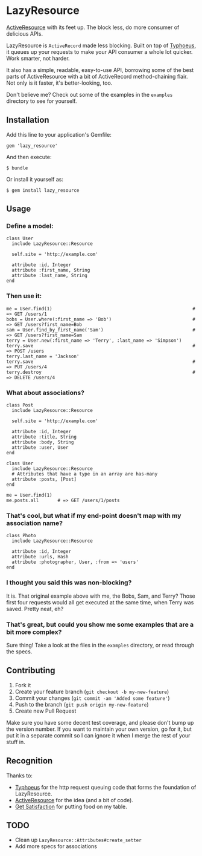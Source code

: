 # LazyResource

[ActiveResource](http://github.com/rails/activeresource) with its feet
up. The block less, do more consumer of delicious APIs.

LazyResource is `ActiveRecord` made less blocking. Built on top of
[Typhoeus](https://github.com/typhoeus/typhoeus), it queues up your requests to make your
API consumer a whole lot quicker. Work smarter, not harder.

It also has a simple, readable, easy-to-use API, borrowing some of the
best parts of ActiveResource with a bit of ActiveRecord method-chaining
flair. Not only is it faster, it's better-looking, too.

Don't believe me? Check out some of the examples in the `examples` directory
to see for yourself.

## Installation

Add this line to your application's Gemfile:

    gem 'lazy_resource'

And then execute:

    $ bundle

Or install it yourself as:

    $ gem install lazy_resource

## Usage

### Define a model:

    class User
      include LazyResource::Resource

      self.site = 'http://example.com'

      attribute :id, Integer
      attribute :first_name, String
      attribute :last_name, String
    end

### Then use it:

    me = User.find(1)                                                    # => GET /users/1
    bobs = User.where(:first_name => 'Bob')                              # => GET /users?first_name=Bob
    sam = User.find_by_first_name('Sam')                                 # => GET /users?first_name=Sam
    terry = User.new(:first_name => 'Terry', :last_name => 'Simpson')
    terry.save                                                           # => POST /users
    terry.last_name = 'Jackson'
    terry.save                                                           # => PUT /users/4
    terry.destroy                                                        # => DELETE /users/4

### What about associations?

    class Post
      include LazyResource::Resource

      self.site = 'http://example.com'

      attribute :id, Integer
      attribute :title, String
      attribute :body, String
      attribute :user, User
    end

    class User
      include LazyResource::Resource
      # Attributes that have a type in an array are has-many
      attribute :posts, [Post]
    end

    me = User.find(1)
    me.posts.all       # => GET /users/1/posts

### That's cool, but what if my end-point doesn't map with my association name?

    class Photo
      include LazyResource::Resource

      attribute :id, Integer
      attribute :urls, Hash
      attribute :photographer, User, :from => 'users'
    end

### I thought you said this was non-blocking?

It is. That original example above with me, the Bobs, Sam, and Terry? Those
first four requests would all get executed at the same time, when Terry
was saved. Pretty neat, eh?

### That's great, but could you show me some examples that are a bit more complex?

Sure thing! Take a look at the files in the `examples` directory, or
read through the specs.

## Contributing

1. Fork it
2. Create your feature branch (`git checkout -b my-new-feature`)
3. Commit your changes (`git commit -am 'Added some feature'`)
4. Push to the branch (`git push origin my-new-feature`)
5. Create new Pull Request

Make sure you have some decent test coverage, and please don't bump up
the version number. If you want to maintain your own version, go for it,
but put it in a separate commit so I can ignore it when I merge the rest
of your stuff in.

## Recognition

Thanks to:

* [Typhoeus](http://github.com/typhoeus/typhoeus) for the http request
  queuing code that forms the foundation of LazyResource.
* [ActiveResource](http://github.com/rails/activeresource) for the idea
  (and a bit of code).
* [Get Satisfaction](http://getsatisfaction.com) for putting food on my
  table.

## TODO

 * Clean up `LazyResource::Attributes#create_setter`
 * Add more specs for associations

